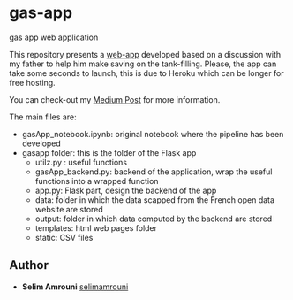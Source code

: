 # gas-app
gas app web application

This repository presents a [web-app](https://gas-app-usa.herokuapp.com/) developed based on a discussion with my father to help him make saving on the tank-filling. 
Please, the app can take some seconds to launch, this is due to Heroku which can be longer for free hosting.

You can check-out my [Medium Post](https://medium.com/@selimamrouni/leverage-french-government-open-data-to-make-savings-on-gas-tank-filling-b09ecc68a230) for more information. 

The main files are:
- gasApp_notebook.ipynb: original notebook where the pipeline has been developed 
- gasapp folder: this is the folder of the Flask app
  - utilz.py : useful functions 
  - gasApp_backend.py: backend of the application, wrap the useful functions into a wrapped function
  - app.py: Flask part, design the backend of the app 
  - data: folder in which the data scapped from the French open data website are stored 
  - output: folder in which data computed by the backend are stored
  - templates: html web pages folder
  - static: CSV files

## Author

* **Selim Amrouni** [selimamrouni](https://github.com/selimamrouni)

